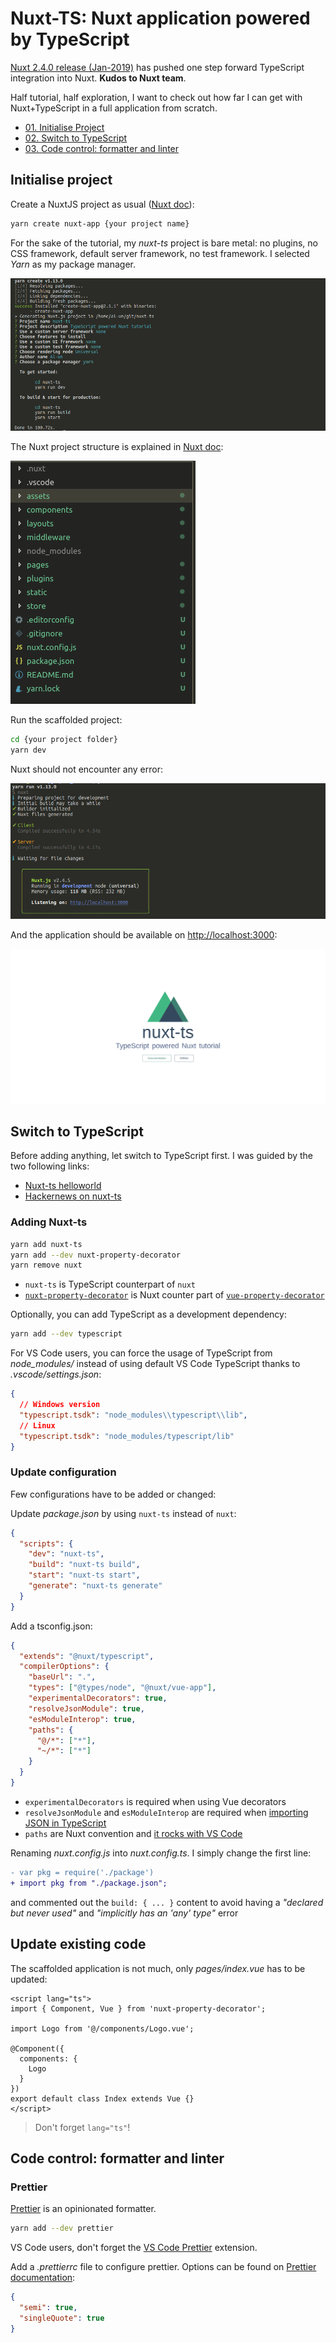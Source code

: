 # Nuxt-TS: Nuxt application powered by TypeScript

[Nuxt 2.4.0 release (Jan-2019)](https://dev.to/nuxt/nuxtjs-v240-is-out-typescript-smart-prefetching-and-more-18d)
has pushed one step forward TypeScript integration into Nuxt. **Kudos to Nuxt team**.

Half tutorial, half exploration, I want to check out how far I can get
with Nuxt+TypeScript in a full application from scratch.

- [01. Initialise Project](#initialise-project)
- [02. Switch to TypeScript](#switch-to-typescript)
- [03. Code control: formatter and linter](#code-control-formatter-and-linter)

## Initialise project

Create a NuxtJS project as usual ([Nuxt doc](https://nuxtjs.org/guide/installation)):

```sh
yarn create nuxt-app {your project name}
```

For the sake of the tutorial, my _nuxt-ts_ project is bare metal: no
plugins, no CSS framework, default server framework, no test
framework. I selected _Yarn_ as my package manager.

![Project creation](screenshots/01.01_create_project.png)

The Nuxt project structure is explained in [Nuxt doc](https://nuxtjs.org/guide/directory-structure):

![Project structure](screenshots/01.02_project_structure.png)

Run the scaffolded project:

```sh
cd {your project folder}
yarn dev
```

Nuxt should not encounter any error:

![Project run](screenshots/01.03_run.png)

And the application should be available on <http://localhost:3000>:

![Project is working](screenshots/01.04_project_is_working.png)

## Switch to TypeScript

Before adding anything, let switch to TypeScript first. I was
guided by the two following links:

- [Nuxt-ts helloworld](https://codesandbox.io/s/github/nuxt/nuxt.js/tree/dev/examples/typescript)
- [Hackernews on nuxt-ts](https://github.com/nuxt-community/hackernews-nuxt-ts)

### Adding Nuxt-ts

```sh
yarn add nuxt-ts
yarn add --dev nuxt-property-decorator
yarn remove nuxt
```

- `nuxt-ts` is TypeScript counterpart of `nuxt`
- [`nuxt-property-decorator`](https://github.com/nuxt-community/nuxt-property-decorator/) is
  Nuxt counter part of [`vue-property-decorator`](https://github.com/kaorun343/vue-property-decorator)

Optionally, you can add TypeScript as a development dependency:

```sh
yarn add --dev typescript
```

For VS Code users, you can force the usage of TypeScript from _node_modules/_
instead of using default VS Code TypeScript thanks to _.vscode/settings.json_:

```json
{
  // Windows version
  "typescript.tsdk": "node_modules\\typescript\\lib",
  // Linux
  "typescript.tsdk": "node_modules/typescript/lib"
}
```

### Update configuration

Few configurations have to be added or changed:

Update _package.json_ by using `nuxt-ts` instead of `nuxt`:

```json
{
  "scripts": {
    "dev": "nuxt-ts",
    "build": "nuxt-ts build",
    "start": "nuxt-ts start",
    "generate": "nuxt-ts generate"
  }
}
```

Add a tsconfig.json:

```json
{
  "extends": "@nuxt/typescript",
  "compilerOptions": {
    "baseUrl": ".",
    "types": ["@types/node", "@nuxt/vue-app"],
    "experimentalDecorators": true,
    "resolveJsonModule": true,
    "esModuleInterop": true,
    "paths": {
      "@/*": ["*"],
      "~/*": ["*"]
    }
  }
}
```

- `experimentalDecorators` is required when using Vue decorators
- `resolveJsonModule` and `esModuleInterop` are required when
  [importing JSON in TypeScript](https://hackernoon.com/import-json-into-typescript-8d465beded79)
- `paths` are Nuxt convention and [it rocks with VS Code](https://medium.com/@caludio/how-to-use-module-path-aliases-in-visual-studio-typescript-and-javascript-e7851df8eeaa)

Renaming _nuxt.config.js_ into _nuxt.config.ts_. I simply change the first line:

```diff
- var pkg = require('./package')
+ import pkg from "./package.json";
```

and commented out the `build: { ... }` content to avoid having a _"declared but never used"_
and _"implicitly has an 'any' type"_ error

## Update existing code

The scaffolded application is not much, only _pages/index.vue_ has to
be updated:

```vue
<script lang="ts">
import { Component, Vue } from 'nuxt-property-decorator';

import Logo from '@/components/Logo.vue';

@Component({
  components: {
    Logo
  }
})
export default class Index extends Vue {}
</script>
```

> Don't forget `lang="ts"`!

## Code control: formatter and linter

### Prettier

[Prettier](https://prettier.io) is an opinionated formatter.

```sh
yarn add --dev prettier
```

VS Code users, don't forget the [VS Code Prettier](https://marketplace.visualstudio.com/items?itemName=esbenp.prettier-vscode)
extension.

Add a _.prettierrc_ file to configure prettier. Options can be found on
[Prettier documentation](https://prettier.io/docs/en/options.html):

```json
{
  "semi": true,
  "singleQuote": true
}
```
